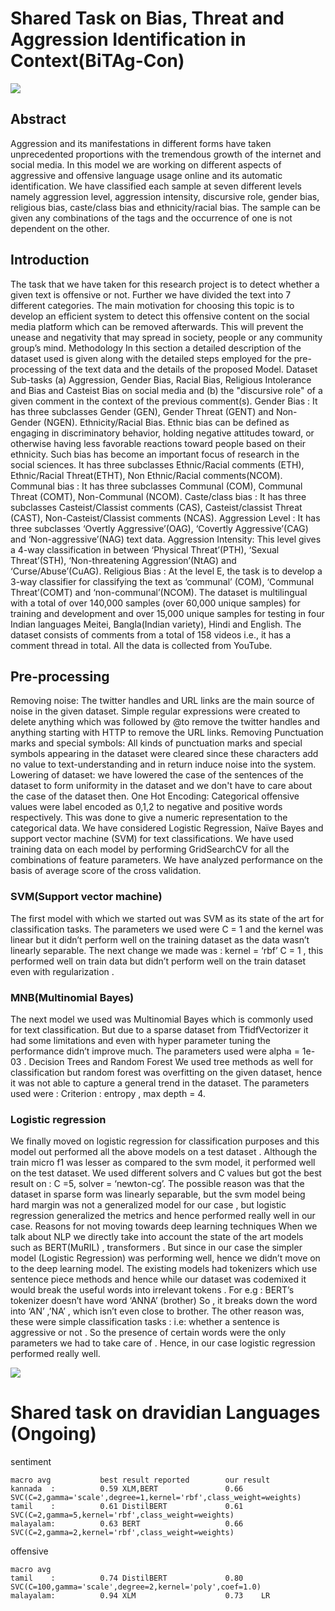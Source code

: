 # Shared Task on Bias, Threat and Aggression Identification in Context(BiTAg-Con)

![](https://github.com/shaurysrivastav27/ASOC-2022/blob/main/images/chart.png)

## Abstract
Aggression and its manifestations in different forms have taken unprecedented proportions with the tremendous growth of the internet and social media. In this model we are working on different aspects of aggressive and offensive language usage online and its automatic identification. We have classified each sample at seven different levels namely aggression level, aggression intensity, discursive role, gender bias, religious bias, caste/class bias and ethnicity/racial bias. The sample can be given any combinations of the tags and the occurrence of one is not dependent on the other.



## Introduction

The task that we have taken for this research project is to detect whether a given text is offensive or not. Further we have divided the text into 7 different categories. The main motivation for choosing this topic is to develop an efficient system to detect this offensive content on the social media platform which can be removed afterwards. This will prevent  the unease and negativity that may spread in society, people or any community group’s mind. 
Methodology
In this section a detailed description of the dataset used is given along with the detailed steps employed for the pre-processing of the text data and the details of the proposed Model. 
Dataset 
Sub-tasks
(a) Aggression, Gender Bias, Racial Bias, Religious Intolerance and Bias and Casteist Bias on social media and (b) the "discursive role" of a given comment in the context of the previous comment(s).
Gender Bias : It has three subclasses Gender (GEN), Gender Threat (GENT) and Non-Gender (NGEN).
 Ethnicity/Racial Bias. Ethnic bias can be defined as engaging in discriminatory behavior, holding negative attitudes toward, or otherwise having less favorable reactions toward people based on their ethnicity. Such bias has become an important focus of research in the social sciences. It has three subclasses Ethnic/Racial comments (ETH), Ethnic/Racial Threat(ETHT), Non Ethnic/Racial comments(NCOM). 
Communal bias :  It has three subclasses Communal (COM), Communal Threat (COMT), Non-Communal (NCOM).
Caste/class bias :  It has three subclasses Casteist/Classist comments (CAS), Casteist/classist Threat (CAST), Non-Casteist/Classist comments (NCAS).
Aggression Level : It has three subclasses ‘Overtly Aggressive’(OAG), ‘Covertly Aggressive’(CAG) and ‘Non-aggressive’(NAG) text data.
Aggression Intensity: This level gives a 4-way classification in between ‘Physical Threat’(PTH), ‘Sexual Threat’(STH), ‘Non-threatening Aggression’(NtAG) and ‘Curse/Abuse’(CuAG).
Religious Bias : At the level E, the task is to develop a 3-way classifier for classifying the text as ‘communal’ (COM), ‘Communal Threat’(COMT) and ‘non-communal’(NCOM).
The dataset is multilingual with a total of over 140,000 samples (over 60,000 unique samples) for training and development and over 15,000 unique samples for testing in four Indian languages Meitei, Bangla(Indian variety), Hindi and English. The dataset consists of comments from a total of 158 videos i.e., it has a comment thread in total.
All the data is collected from YouTube.

## Pre-processing
Removing noise: The twitter handles and URL links are the main source of noise in the given dataset. Simple regular expressions were created to delete anything which was followed by @to remove the twitter handles and anything starting with HTTP to remove the URL links.
Removing Punctuation marks and special symbols: All kinds of punctuation marks and special symbols appearing in the dataset were cleared since these characters add no value to text-understanding and in return induce noise into the system.
Lowering of dataset: we have lowered the case of the sentences of the dataset to form uniformity in the dataset and we don't have to care about the case of the dataset then.
One Hot Encoding: Categorical offensive values were label encoded as 0,1,2 to negative and positive words respectively. This was done to give a numeric representation to the categorical data.
We have considered Logistic Regression, Naïve Bayes and support vector machine (SVM) for text classifications. We have used training data on each model by performing GridSearchCV for all the combinations of feature parameters. We have analyzed performance on the basis of average score of the cross validation.


### SVM(Support vector machine) 
The first model with which we started out was SVM as its state of the art for classification tasks. The parameters we used were 
C = 1 and the kernel was linear but it didn’t perform well on the training dataset as the data wasn’t linearly separable. 
The next change we made was : kernel = ‘rbf’  C = 1 , this performed well on train data but didn’t perform well on the train dataset even with regularization .
### MNB(Multinomial Bayes)
The next model we used was Multinomial Bayes which is commonly used for text classification. But due to a sparse dataset from TfidfVectorizer it had some limitations and even with hyper parameter tuning the performance didn’t improve much. 
The parameters used were  alpha = 1e-03 . 
Decision Trees and Random Forest
We used tree methods as well for classification but random forest was overfitting on the given dataset, hence it was not able to capture a general trend in the dataset. 
The parameters used were : 
Criterion : entropy , max depth = 4. 
### Logistic regression
We finally moved on logistic regression for classification purposes and this model out performed all the above models on a test dataset . 
Although the train micro f1 was lesser as compared to the svm model, it performed well on the test dataset. 
We used different solvers and C values but got the best result on : C =5, solver = ‘newton-cg’.
The possible reason was that the dataset in sparse form was linearly separable, but the svm model being hard margin was not a generalized model for our case , but logistic regression generalized the metrics and hence performed really well in our case. 
Reasons for not moving towards deep learning techniques
When we talk about NLP we directly take into account the state of the art models such as BERT(MuRIL) , transformers . But since in our case the simpler model (Logistic Regression) was performing well, hence we didn’t move on to the deep learning model. 
The existing models had tokenizers which use sentence piece methods and hence while our dataset was codemixed it would break the useful words into irrelevant tokens . 
For e.g : BERT’s tokenizer doesn’t have word ‘ANNA’ (brother)
So , it breaks down the word into ‘AN’ ,’NA’ , which isn’t even close to brother. 
The other reason was, these were simple classification tasks : i.e: whether a sentence is aggressive or not . 
So the presence of certain words were the only parameters we had to take care of . 
Hence, in our case logistic regression performed really well. 

![](https://github.com/shaurysrivastav27/ASOC-2022/blob/main/images/Screenshot%20from%202022-08-02%2010-25-35.png)

# Shared task on dravidian Languages (Ongoing)

sentiment
```
macro avg			best result reported		our result
kannada  :	        0.59 XLM,BERT               0.66    SVC(C=2,gamma='scale',degree=1,kernel='rbf',class_weight=weights)
tamil	 :          0.61 DistilBERT             0.61    SVC(C=2,gamma=5,kernel='rbf',class_weight=weights)
malayalam:	        0.63 BERT 					0.66	SVC(C=2,gamma=2,kernel='rbf',class_weight=weights)
```

offensive 
```
macro avg
tamil    :			0.74 DistilBERT             0.80    SVC(C=100,gamma='scale',degree=2,kernel='poly',coef=1.0)
malayalam:          0.94 XLM					0.73	LR
````
